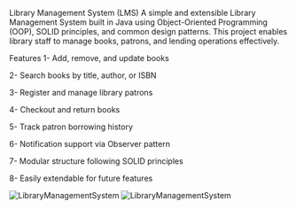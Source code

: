 Library Management System (LMS)
A simple and extensible Library Management System built in Java using Object-Oriented Programming (OOP), SOLID principles, and common design patterns. This project enables library staff to manage books, patrons, and lending operations effectively.

Features
1- Add, remove, and update books

2- Search books by title, author, or ISBN

3- Register and manage library patrons

4- Checkout and return books

5- Track patron borrowing history

6- Notification support via Observer pattern

7- Modular structure following SOLID principles

8- Easily extendable for future features



![LibraryManagementSystem](https://github.com/user-attachments/assets/55c79a8b-266e-4bd4-97e3-2ab2173fb595)
![LibraryManagementSystem](https://github.com/user-attachments/assets/6c065afa-a40a-4819-8aae-a585b2747ca1)

